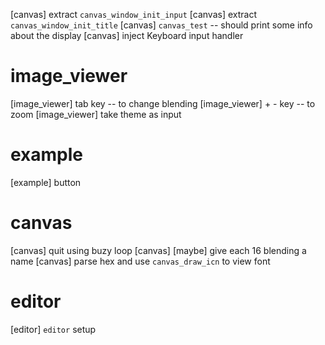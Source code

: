 [canvas] extract `canvas_window_init_input`
[canvas] extract `canvas_window_init_title`
[canvas] `canvas_test` -- should print some info about the display
[canvas] inject Keyboard input handler

# image_viewer

[image_viewer] tab key -- to change blending
[image_viewer] + - key -- to zoom
[image_viewer] take theme as input

# example

[example] button

# canvas

[canvas] quit using buzy loop
[canvas] [maybe] give each 16 blending a name
[canvas] parse hex and use `canvas_draw_icn` to view font

# editor

[editor] `editor` setup
